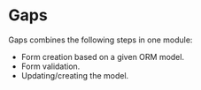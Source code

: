 # Gaps

Gaps combines the following steps in one module:

* Form creation based on a given ORM model.
* Form validation.
* Updating/creating the model.